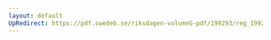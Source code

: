 ```yaml
---
layout: default
UpRedirect: https://pdf.swedeb.se/riksdagen-volumeG-pdf/199293/reg_199293/reg_199293_0361.pdf
---
```

